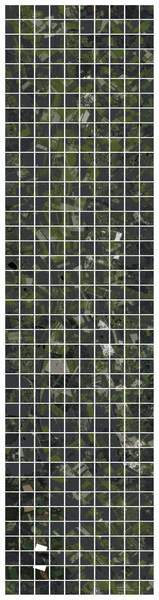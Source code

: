 <html>
<div>
<img src="https://github.com/HakkaTjakka/NL_TILE_MAP/blob/main/18/629/-1031/r.6290.-10310.png" height="44" width="44">
<img src="https://github.com/HakkaTjakka/NL_TILE_MAP/blob/main/18/629/-1031/r.6291.-10310.png" height="44" width="44">
<img src="https://github.com/HakkaTjakka/NL_TILE_MAP/blob/main/18/629/-1031/r.6292.-10310.png" height="44" width="44">
<img src="https://github.com/HakkaTjakka/NL_TILE_MAP/blob/main/18/629/-1031/r.6293.-10310.png" height="44" width="44">
<img src="https://github.com/HakkaTjakka/NL_TILE_MAP/blob/main/18/629/-1031/r.6294.-10310.png" height="44" width="44">
<img src="https://github.com/HakkaTjakka/NL_TILE_MAP/blob/main/18/629/-1031/r.6295.-10310.png" height="44" width="44">
<img src="https://github.com/HakkaTjakka/NL_TILE_MAP/blob/main/18/629/-1031/r.6296.-10310.png" height="44" width="44">
<img src="https://github.com/HakkaTjakka/NL_TILE_MAP/blob/main/18/629/-1031/r.6297.-10310.png" height="44" width="44">
<img src="https://github.com/HakkaTjakka/NL_TILE_MAP/blob/main/18/629/-1031/r.6298.-10310.png" height="44" width="44">
<img src="https://github.com/HakkaTjakka/NL_TILE_MAP/blob/main/18/629/-1031/r.6299.-10310.png" height="44" width="44">
<img src="https://github.com/HakkaTjakka/NL_TILE_MAP/blob/main/18/630/-1031/r.6300.-10310.png" height="44" width="44">
<img src="https://github.com/HakkaTjakka/NL_TILE_MAP/blob/main/18/630/-1031/r.6301.-10310.png" height="44" width="44">
<img src="https://github.com/HakkaTjakka/NL_TILE_MAP/blob/main/18/630/-1031/r.6302.-10310.png" height="44" width="44">
<img src="https://github.com/HakkaTjakka/NL_TILE_MAP/blob/main/18/630/-1031/r.6303.-10310.png" height="44" width="44">
<img src="https://github.com/HakkaTjakka/NL_TILE_MAP/blob/main/18/630/-1031/r.6304.-10310.png" height="44" width="44">
<img src="https://github.com/HakkaTjakka/NL_TILE_MAP/blob/main/18/630/-1031/r.6305.-10310.png" height="44" width="44">
<img src="https://github.com/HakkaTjakka/NL_TILE_MAP/blob/main/18/630/-1031/r.6306.-10310.png" height="44" width="44">
<img src="https://github.com/HakkaTjakka/NL_TILE_MAP/blob/main/18/630/-1031/r.6307.-10310.png" height="44" width="44">
<img src="https://github.com/HakkaTjakka/NL_TILE_MAP/blob/main/18/630/-1031/r.6308.-10310.png" height="44" width="44">
<img src="https://github.com/HakkaTjakka/NL_TILE_MAP/blob/main/18/630/-1031/r.6309.-10310.png" height="44" width="44">
<br>
<img src="https://github.com/HakkaTjakka/NL_TILE_MAP/blob/main/18/629/-1031/r.6290.-10309.png" height="44" width="44">
<img src="https://github.com/HakkaTjakka/NL_TILE_MAP/blob/main/18/629/-1031/r.6291.-10309.png" height="44" width="44">
<img src="https://github.com/HakkaTjakka/NL_TILE_MAP/blob/main/18/629/-1031/r.6292.-10309.png" height="44" width="44">
<img src="https://github.com/HakkaTjakka/NL_TILE_MAP/blob/main/18/629/-1031/r.6293.-10309.png" height="44" width="44">
<img src="https://github.com/HakkaTjakka/NL_TILE_MAP/blob/main/18/629/-1031/r.6294.-10309.png" height="44" width="44">
<img src="https://github.com/HakkaTjakka/NL_TILE_MAP/blob/main/18/629/-1031/r.6295.-10309.png" height="44" width="44">
<img src="https://github.com/HakkaTjakka/NL_TILE_MAP/blob/main/18/629/-1031/r.6296.-10309.png" height="44" width="44">
<img src="https://github.com/HakkaTjakka/NL_TILE_MAP/blob/main/18/629/-1031/r.6297.-10309.png" height="44" width="44">
<img src="https://github.com/HakkaTjakka/NL_TILE_MAP/blob/main/18/629/-1031/r.6298.-10309.png" height="44" width="44">
<img src="https://github.com/HakkaTjakka/NL_TILE_MAP/blob/main/18/629/-1031/r.6299.-10309.png" height="44" width="44">
<img src="https://github.com/HakkaTjakka/NL_TILE_MAP/blob/main/18/630/-1031/r.6300.-10309.png" height="44" width="44">
<img src="https://github.com/HakkaTjakka/NL_TILE_MAP/blob/main/18/630/-1031/r.6301.-10309.png" height="44" width="44">
<img src="https://github.com/HakkaTjakka/NL_TILE_MAP/blob/main/18/630/-1031/r.6302.-10309.png" height="44" width="44">
<img src="https://github.com/HakkaTjakka/NL_TILE_MAP/blob/main/18/630/-1031/r.6303.-10309.png" height="44" width="44">
<img src="https://github.com/HakkaTjakka/NL_TILE_MAP/blob/main/18/630/-1031/r.6304.-10309.png" height="44" width="44">
<img src="https://github.com/HakkaTjakka/NL_TILE_MAP/blob/main/18/630/-1031/r.6305.-10309.png" height="44" width="44">
<img src="https://github.com/HakkaTjakka/NL_TILE_MAP/blob/main/18/630/-1031/r.6306.-10309.png" height="44" width="44">
<img src="https://github.com/HakkaTjakka/NL_TILE_MAP/blob/main/18/630/-1031/r.6307.-10309.png" height="44" width="44">
<img src="https://github.com/HakkaTjakka/NL_TILE_MAP/blob/main/18/630/-1031/r.6308.-10309.png" height="44" width="44">
<img src="https://github.com/HakkaTjakka/NL_TILE_MAP/blob/main/18/630/-1031/r.6309.-10309.png" height="44" width="44">
<br>
<img src="https://github.com/HakkaTjakka/NL_TILE_MAP/blob/main/18/629/-1031/r.6290.-10308.png" height="44" width="44">
<img src="https://github.com/HakkaTjakka/NL_TILE_MAP/blob/main/18/629/-1031/r.6291.-10308.png" height="44" width="44">
<img src="https://github.com/HakkaTjakka/NL_TILE_MAP/blob/main/18/629/-1031/r.6292.-10308.png" height="44" width="44">
<img src="https://github.com/HakkaTjakka/NL_TILE_MAP/blob/main/18/629/-1031/r.6293.-10308.png" height="44" width="44">
<img src="https://github.com/HakkaTjakka/NL_TILE_MAP/blob/main/18/629/-1031/r.6294.-10308.png" height="44" width="44">
<img src="https://github.com/HakkaTjakka/NL_TILE_MAP/blob/main/18/629/-1031/r.6295.-10308.png" height="44" width="44">
<img src="https://github.com/HakkaTjakka/NL_TILE_MAP/blob/main/18/629/-1031/r.6296.-10308.png" height="44" width="44">
<img src="https://github.com/HakkaTjakka/NL_TILE_MAP/blob/main/18/629/-1031/r.6297.-10308.png" height="44" width="44">
<img src="https://github.com/HakkaTjakka/NL_TILE_MAP/blob/main/18/629/-1031/r.6298.-10308.png" height="44" width="44">
<img src="https://github.com/HakkaTjakka/NL_TILE_MAP/blob/main/18/629/-1031/r.6299.-10308.png" height="44" width="44">
<img src="https://github.com/HakkaTjakka/NL_TILE_MAP/blob/main/18/630/-1031/r.6300.-10308.png" height="44" width="44">
<img src="https://github.com/HakkaTjakka/NL_TILE_MAP/blob/main/18/630/-1031/r.6301.-10308.png" height="44" width="44">
<img src="https://github.com/HakkaTjakka/NL_TILE_MAP/blob/main/18/630/-1031/r.6302.-10308.png" height="44" width="44">
<img src="https://github.com/HakkaTjakka/NL_TILE_MAP/blob/main/18/630/-1031/r.6303.-10308.png" height="44" width="44">
<img src="https://github.com/HakkaTjakka/NL_TILE_MAP/blob/main/18/630/-1031/r.6304.-10308.png" height="44" width="44">
<img src="https://github.com/HakkaTjakka/NL_TILE_MAP/blob/main/18/630/-1031/r.6305.-10308.png" height="44" width="44">
<img src="https://github.com/HakkaTjakka/NL_TILE_MAP/blob/main/18/630/-1031/r.6306.-10308.png" height="44" width="44">
<img src="https://github.com/HakkaTjakka/NL_TILE_MAP/blob/main/18/630/-1031/r.6307.-10308.png" height="44" width="44">
<img src="https://github.com/HakkaTjakka/NL_TILE_MAP/blob/main/18/630/-1031/r.6308.-10308.png" height="44" width="44">
<img src="https://github.com/HakkaTjakka/NL_TILE_MAP/blob/main/18/630/-1031/r.6309.-10308.png" height="44" width="44">
<br>
<img src="https://github.com/HakkaTjakka/NL_TILE_MAP/blob/main/18/629/-1031/r.6290.-10307.png" height="44" width="44">
<img src="https://github.com/HakkaTjakka/NL_TILE_MAP/blob/main/18/629/-1031/r.6291.-10307.png" height="44" width="44">
<img src="https://github.com/HakkaTjakka/NL_TILE_MAP/blob/main/18/629/-1031/r.6292.-10307.png" height="44" width="44">
<img src="https://github.com/HakkaTjakka/NL_TILE_MAP/blob/main/18/629/-1031/r.6293.-10307.png" height="44" width="44">
<img src="https://github.com/HakkaTjakka/NL_TILE_MAP/blob/main/18/629/-1031/r.6294.-10307.png" height="44" width="44">
<img src="https://github.com/HakkaTjakka/NL_TILE_MAP/blob/main/18/629/-1031/r.6295.-10307.png" height="44" width="44">
<img src="https://github.com/HakkaTjakka/NL_TILE_MAP/blob/main/18/629/-1031/r.6296.-10307.png" height="44" width="44">
<img src="https://github.com/HakkaTjakka/NL_TILE_MAP/blob/main/18/629/-1031/r.6297.-10307.png" height="44" width="44">
<img src="https://github.com/HakkaTjakka/NL_TILE_MAP/blob/main/18/629/-1031/r.6298.-10307.png" height="44" width="44">
<img src="https://github.com/HakkaTjakka/NL_TILE_MAP/blob/main/18/629/-1031/r.6299.-10307.png" height="44" width="44">
<img src="https://github.com/HakkaTjakka/NL_TILE_MAP/blob/main/18/630/-1031/r.6300.-10307.png" height="44" width="44">
<img src="https://github.com/HakkaTjakka/NL_TILE_MAP/blob/main/18/630/-1031/r.6301.-10307.png" height="44" width="44">
<img src="https://github.com/HakkaTjakka/NL_TILE_MAP/blob/main/18/630/-1031/r.6302.-10307.png" height="44" width="44">
<img src="https://github.com/HakkaTjakka/NL_TILE_MAP/blob/main/18/630/-1031/r.6303.-10307.png" height="44" width="44">
<img src="https://github.com/HakkaTjakka/NL_TILE_MAP/blob/main/18/630/-1031/r.6304.-10307.png" height="44" width="44">
<img src="https://github.com/HakkaTjakka/NL_TILE_MAP/blob/main/18/630/-1031/r.6305.-10307.png" height="44" width="44">
<img src="https://github.com/HakkaTjakka/NL_TILE_MAP/blob/main/18/630/-1031/r.6306.-10307.png" height="44" width="44">
<img src="https://github.com/HakkaTjakka/NL_TILE_MAP/blob/main/18/630/-1031/r.6307.-10307.png" height="44" width="44">
<img src="https://github.com/HakkaTjakka/NL_TILE_MAP/blob/main/18/630/-1031/r.6308.-10307.png" height="44" width="44">
<img src="https://github.com/HakkaTjakka/NL_TILE_MAP/blob/main/18/630/-1031/r.6309.-10307.png" height="44" width="44">
<br>
<img src="https://github.com/HakkaTjakka/NL_TILE_MAP/blob/main/18/629/-1031/r.6290.-10306.png" height="44" width="44">
<img src="https://github.com/HakkaTjakka/NL_TILE_MAP/blob/main/18/629/-1031/r.6291.-10306.png" height="44" width="44">
<img src="https://github.com/HakkaTjakka/NL_TILE_MAP/blob/main/18/629/-1031/r.6292.-10306.png" height="44" width="44">
<img src="https://github.com/HakkaTjakka/NL_TILE_MAP/blob/main/18/629/-1031/r.6293.-10306.png" height="44" width="44">
<img src="https://github.com/HakkaTjakka/NL_TILE_MAP/blob/main/18/629/-1031/r.6294.-10306.png" height="44" width="44">
<img src="https://github.com/HakkaTjakka/NL_TILE_MAP/blob/main/18/629/-1031/r.6295.-10306.png" height="44" width="44">
<img src="https://github.com/HakkaTjakka/NL_TILE_MAP/blob/main/18/629/-1031/r.6296.-10306.png" height="44" width="44">
<img src="https://github.com/HakkaTjakka/NL_TILE_MAP/blob/main/18/629/-1031/r.6297.-10306.png" height="44" width="44">
<img src="https://github.com/HakkaTjakka/NL_TILE_MAP/blob/main/18/629/-1031/r.6298.-10306.png" height="44" width="44">
<img src="https://github.com/HakkaTjakka/NL_TILE_MAP/blob/main/18/629/-1031/r.6299.-10306.png" height="44" width="44">
<img src="https://github.com/HakkaTjakka/NL_TILE_MAP/blob/main/18/630/-1031/r.6300.-10306.png" height="44" width="44">
<img src="https://github.com/HakkaTjakka/NL_TILE_MAP/blob/main/18/630/-1031/r.6301.-10306.png" height="44" width="44">
<img src="https://github.com/HakkaTjakka/NL_TILE_MAP/blob/main/18/630/-1031/r.6302.-10306.png" height="44" width="44">
<img src="https://github.com/HakkaTjakka/NL_TILE_MAP/blob/main/18/630/-1031/r.6303.-10306.png" height="44" width="44">
<img src="https://github.com/HakkaTjakka/NL_TILE_MAP/blob/main/18/630/-1031/r.6304.-10306.png" height="44" width="44">
<img src="https://github.com/HakkaTjakka/NL_TILE_MAP/blob/main/18/630/-1031/r.6305.-10306.png" height="44" width="44">
<img src="https://github.com/HakkaTjakka/NL_TILE_MAP/blob/main/18/630/-1031/r.6306.-10306.png" height="44" width="44">
<img src="https://github.com/HakkaTjakka/NL_TILE_MAP/blob/main/18/630/-1031/r.6307.-10306.png" height="44" width="44">
<img src="https://github.com/HakkaTjakka/NL_TILE_MAP/blob/main/18/630/-1031/r.6308.-10306.png" height="44" width="44">
<img src="https://github.com/HakkaTjakka/NL_TILE_MAP/blob/main/18/630/-1031/r.6309.-10306.png" height="44" width="44">
<br>
<img src="https://github.com/HakkaTjakka/NL_TILE_MAP/blob/main/18/629/-1031/r.6290.-10305.png" height="44" width="44">
<img src="https://github.com/HakkaTjakka/NL_TILE_MAP/blob/main/18/629/-1031/r.6291.-10305.png" height="44" width="44">
<img src="https://github.com/HakkaTjakka/NL_TILE_MAP/blob/main/18/629/-1031/r.6292.-10305.png" height="44" width="44">
<img src="https://github.com/HakkaTjakka/NL_TILE_MAP/blob/main/18/629/-1031/r.6293.-10305.png" height="44" width="44">
<img src="https://github.com/HakkaTjakka/NL_TILE_MAP/blob/main/18/629/-1031/r.6294.-10305.png" height="44" width="44">
<img src="https://github.com/HakkaTjakka/NL_TILE_MAP/blob/main/18/629/-1031/r.6295.-10305.png" height="44" width="44">
<img src="https://github.com/HakkaTjakka/NL_TILE_MAP/blob/main/18/629/-1031/r.6296.-10305.png" height="44" width="44">
<img src="https://github.com/HakkaTjakka/NL_TILE_MAP/blob/main/18/629/-1031/r.6297.-10305.png" height="44" width="44">
<img src="https://github.com/HakkaTjakka/NL_TILE_MAP/blob/main/18/629/-1031/r.6298.-10305.png" height="44" width="44">
<img src="https://github.com/HakkaTjakka/NL_TILE_MAP/blob/main/18/629/-1031/r.6299.-10305.png" height="44" width="44">
<img src="https://github.com/HakkaTjakka/NL_TILE_MAP/blob/main/18/630/-1031/r.6300.-10305.png" height="44" width="44">
<img src="https://github.com/HakkaTjakka/NL_TILE_MAP/blob/main/18/630/-1031/r.6301.-10305.png" height="44" width="44">
<img src="https://github.com/HakkaTjakka/NL_TILE_MAP/blob/main/18/630/-1031/r.6302.-10305.png" height="44" width="44">
<img src="https://github.com/HakkaTjakka/NL_TILE_MAP/blob/main/18/630/-1031/r.6303.-10305.png" height="44" width="44">
<img src="https://github.com/HakkaTjakka/NL_TILE_MAP/blob/main/18/630/-1031/r.6304.-10305.png" height="44" width="44">
<img src="https://github.com/HakkaTjakka/NL_TILE_MAP/blob/main/18/630/-1031/r.6305.-10305.png" height="44" width="44">
<img src="https://github.com/HakkaTjakka/NL_TILE_MAP/blob/main/18/630/-1031/r.6306.-10305.png" height="44" width="44">
<img src="https://github.com/HakkaTjakka/NL_TILE_MAP/blob/main/18/630/-1031/r.6307.-10305.png" height="44" width="44">
<img src="https://github.com/HakkaTjakka/NL_TILE_MAP/blob/main/18/630/-1031/r.6308.-10305.png" height="44" width="44">
<img src="https://github.com/HakkaTjakka/NL_TILE_MAP/blob/main/18/630/-1031/r.6309.-10305.png" height="44" width="44">
<br>
<img src="https://github.com/HakkaTjakka/NL_TILE_MAP/blob/main/18/629/-1031/r.6290.-10304.png" height="44" width="44">
<img src="https://github.com/HakkaTjakka/NL_TILE_MAP/blob/main/18/629/-1031/r.6291.-10304.png" height="44" width="44">
<img src="https://github.com/HakkaTjakka/NL_TILE_MAP/blob/main/18/629/-1031/r.6292.-10304.png" height="44" width="44">
<img src="https://github.com/HakkaTjakka/NL_TILE_MAP/blob/main/18/629/-1031/r.6293.-10304.png" height="44" width="44">
<img src="https://github.com/HakkaTjakka/NL_TILE_MAP/blob/main/18/629/-1031/r.6294.-10304.png" height="44" width="44">
<img src="https://github.com/HakkaTjakka/NL_TILE_MAP/blob/main/18/629/-1031/r.6295.-10304.png" height="44" width="44">
<img src="https://github.com/HakkaTjakka/NL_TILE_MAP/blob/main/18/629/-1031/r.6296.-10304.png" height="44" width="44">
<img src="https://github.com/HakkaTjakka/NL_TILE_MAP/blob/main/18/629/-1031/r.6297.-10304.png" height="44" width="44">
<img src="https://github.com/HakkaTjakka/NL_TILE_MAP/blob/main/18/629/-1031/r.6298.-10304.png" height="44" width="44">
<img src="https://github.com/HakkaTjakka/NL_TILE_MAP/blob/main/18/629/-1031/r.6299.-10304.png" height="44" width="44">
<img src="https://github.com/HakkaTjakka/NL_TILE_MAP/blob/main/18/630/-1031/r.6300.-10304.png" height="44" width="44">
<img src="https://github.com/HakkaTjakka/NL_TILE_MAP/blob/main/18/630/-1031/r.6301.-10304.png" height="44" width="44">
<img src="https://github.com/HakkaTjakka/NL_TILE_MAP/blob/main/18/630/-1031/r.6302.-10304.png" height="44" width="44">
<img src="https://github.com/HakkaTjakka/NL_TILE_MAP/blob/main/18/630/-1031/r.6303.-10304.png" height="44" width="44">
<img src="https://github.com/HakkaTjakka/NL_TILE_MAP/blob/main/18/630/-1031/r.6304.-10304.png" height="44" width="44">
<img src="https://github.com/HakkaTjakka/NL_TILE_MAP/blob/main/18/630/-1031/r.6305.-10304.png" height="44" width="44">
<img src="https://github.com/HakkaTjakka/NL_TILE_MAP/blob/main/18/630/-1031/r.6306.-10304.png" height="44" width="44">
<img src="https://github.com/HakkaTjakka/NL_TILE_MAP/blob/main/18/630/-1031/r.6307.-10304.png" height="44" width="44">
<img src="https://github.com/HakkaTjakka/NL_TILE_MAP/blob/main/18/630/-1031/r.6308.-10304.png" height="44" width="44">
<img src="https://github.com/HakkaTjakka/NL_TILE_MAP/blob/main/18/630/-1031/r.6309.-10304.png" height="44" width="44">
<br>
<img src="https://github.com/HakkaTjakka/NL_TILE_MAP/blob/main/18/629/-1031/r.6290.-10303.png" height="44" width="44">
<img src="https://github.com/HakkaTjakka/NL_TILE_MAP/blob/main/18/629/-1031/r.6291.-10303.png" height="44" width="44">
<img src="https://github.com/HakkaTjakka/NL_TILE_MAP/blob/main/18/629/-1031/r.6292.-10303.png" height="44" width="44">
<img src="https://github.com/HakkaTjakka/NL_TILE_MAP/blob/main/18/629/-1031/r.6293.-10303.png" height="44" width="44">
<img src="https://github.com/HakkaTjakka/NL_TILE_MAP/blob/main/18/629/-1031/r.6294.-10303.png" height="44" width="44">
<img src="https://github.com/HakkaTjakka/NL_TILE_MAP/blob/main/18/629/-1031/r.6295.-10303.png" height="44" width="44">
<img src="https://github.com/HakkaTjakka/NL_TILE_MAP/blob/main/18/629/-1031/r.6296.-10303.png" height="44" width="44">
<img src="https://github.com/HakkaTjakka/NL_TILE_MAP/blob/main/18/629/-1031/r.6297.-10303.png" height="44" width="44">
<img src="https://github.com/HakkaTjakka/NL_TILE_MAP/blob/main/18/629/-1031/r.6298.-10303.png" height="44" width="44">
<img src="https://github.com/HakkaTjakka/NL_TILE_MAP/blob/main/18/629/-1031/r.6299.-10303.png" height="44" width="44">
<img src="https://github.com/HakkaTjakka/NL_TILE_MAP/blob/main/18/630/-1031/r.6300.-10303.png" height="44" width="44">
<img src="https://github.com/HakkaTjakka/NL_TILE_MAP/blob/main/18/630/-1031/r.6301.-10303.png" height="44" width="44">
<img src="https://github.com/HakkaTjakka/NL_TILE_MAP/blob/main/18/630/-1031/r.6302.-10303.png" height="44" width="44">
<img src="https://github.com/HakkaTjakka/NL_TILE_MAP/blob/main/18/630/-1031/r.6303.-10303.png" height="44" width="44">
<img src="https://github.com/HakkaTjakka/NL_TILE_MAP/blob/main/18/630/-1031/r.6304.-10303.png" height="44" width="44">
<img src="https://github.com/HakkaTjakka/NL_TILE_MAP/blob/main/18/630/-1031/r.6305.-10303.png" height="44" width="44">
<img src="https://github.com/HakkaTjakka/NL_TILE_MAP/blob/main/18/630/-1031/r.6306.-10303.png" height="44" width="44">
<img src="https://github.com/HakkaTjakka/NL_TILE_MAP/blob/main/18/630/-1031/r.6307.-10303.png" height="44" width="44">
<img src="https://github.com/HakkaTjakka/NL_TILE_MAP/blob/main/18/630/-1031/r.6308.-10303.png" height="44" width="44">
<img src="https://github.com/HakkaTjakka/NL_TILE_MAP/blob/main/18/630/-1031/r.6309.-10303.png" height="44" width="44">
<br>
<img src="https://github.com/HakkaTjakka/NL_TILE_MAP/blob/main/18/629/-1031/r.6290.-10302.png" height="44" width="44">
<img src="https://github.com/HakkaTjakka/NL_TILE_MAP/blob/main/18/629/-1031/r.6291.-10302.png" height="44" width="44">
<img src="https://github.com/HakkaTjakka/NL_TILE_MAP/blob/main/18/629/-1031/r.6292.-10302.png" height="44" width="44">
<img src="https://github.com/HakkaTjakka/NL_TILE_MAP/blob/main/18/629/-1031/r.6293.-10302.png" height="44" width="44">
<img src="https://github.com/HakkaTjakka/NL_TILE_MAP/blob/main/18/629/-1031/r.6294.-10302.png" height="44" width="44">
<img src="https://github.com/HakkaTjakka/NL_TILE_MAP/blob/main/18/629/-1031/r.6295.-10302.png" height="44" width="44">
<img src="https://github.com/HakkaTjakka/NL_TILE_MAP/blob/main/18/629/-1031/r.6296.-10302.png" height="44" width="44">
<img src="https://github.com/HakkaTjakka/NL_TILE_MAP/blob/main/18/629/-1031/r.6297.-10302.png" height="44" width="44">
<img src="https://github.com/HakkaTjakka/NL_TILE_MAP/blob/main/18/629/-1031/r.6298.-10302.png" height="44" width="44">
<img src="https://github.com/HakkaTjakka/NL_TILE_MAP/blob/main/18/629/-1031/r.6299.-10302.png" height="44" width="44">
<img src="https://github.com/HakkaTjakka/NL_TILE_MAP/blob/main/18/630/-1031/r.6300.-10302.png" height="44" width="44">
<img src="https://github.com/HakkaTjakka/NL_TILE_MAP/blob/main/18/630/-1031/r.6301.-10302.png" height="44" width="44">
<img src="https://github.com/HakkaTjakka/NL_TILE_MAP/blob/main/18/630/-1031/r.6302.-10302.png" height="44" width="44">
<img src="https://github.com/HakkaTjakka/NL_TILE_MAP/blob/main/18/630/-1031/r.6303.-10302.png" height="44" width="44">
<img src="https://github.com/HakkaTjakka/NL_TILE_MAP/blob/main/18/630/-1031/r.6304.-10302.png" height="44" width="44">
<img src="https://github.com/HakkaTjakka/NL_TILE_MAP/blob/main/18/630/-1031/r.6305.-10302.png" height="44" width="44">
<img src="https://github.com/HakkaTjakka/NL_TILE_MAP/blob/main/18/630/-1031/r.6306.-10302.png" height="44" width="44">
<img src="https://github.com/HakkaTjakka/NL_TILE_MAP/blob/main/18/630/-1031/r.6307.-10302.png" height="44" width="44">
<img src="https://github.com/HakkaTjakka/NL_TILE_MAP/blob/main/18/630/-1031/r.6308.-10302.png" height="44" width="44">
<img src="https://github.com/HakkaTjakka/NL_TILE_MAP/blob/main/18/630/-1031/r.6309.-10302.png" height="44" width="44">
<br>
<img src="https://github.com/HakkaTjakka/NL_TILE_MAP/blob/main/18/629/-1031/r.6290.-10301.png" height="44" width="44">
<img src="https://github.com/HakkaTjakka/NL_TILE_MAP/blob/main/18/629/-1031/r.6291.-10301.png" height="44" width="44">
<img src="https://github.com/HakkaTjakka/NL_TILE_MAP/blob/main/18/629/-1031/r.6292.-10301.png" height="44" width="44">
<img src="https://github.com/HakkaTjakka/NL_TILE_MAP/blob/main/18/629/-1031/r.6293.-10301.png" height="44" width="44">
<img src="https://github.com/HakkaTjakka/NL_TILE_MAP/blob/main/18/629/-1031/r.6294.-10301.png" height="44" width="44">
<img src="https://github.com/HakkaTjakka/NL_TILE_MAP/blob/main/18/629/-1031/r.6295.-10301.png" height="44" width="44">
<img src="https://github.com/HakkaTjakka/NL_TILE_MAP/blob/main/18/629/-1031/r.6296.-10301.png" height="44" width="44">
<img src="https://github.com/HakkaTjakka/NL_TILE_MAP/blob/main/18/629/-1031/r.6297.-10301.png" height="44" width="44">
<img src="https://github.com/HakkaTjakka/NL_TILE_MAP/blob/main/18/629/-1031/r.6298.-10301.png" height="44" width="44">
<img src="https://github.com/HakkaTjakka/NL_TILE_MAP/blob/main/18/629/-1031/r.6299.-10301.png" height="44" width="44">
<img src="https://github.com/HakkaTjakka/NL_TILE_MAP/blob/main/18/630/-1031/r.6300.-10301.png" height="44" width="44">
<img src="https://github.com/HakkaTjakka/NL_TILE_MAP/blob/main/18/630/-1031/r.6301.-10301.png" height="44" width="44">
<img src="https://github.com/HakkaTjakka/NL_TILE_MAP/blob/main/18/630/-1031/r.6302.-10301.png" height="44" width="44">
<img src="https://github.com/HakkaTjakka/NL_TILE_MAP/blob/main/18/630/-1031/r.6303.-10301.png" height="44" width="44">
<img src="https://github.com/HakkaTjakka/NL_TILE_MAP/blob/main/18/630/-1031/r.6304.-10301.png" height="44" width="44">
<img src="https://github.com/HakkaTjakka/NL_TILE_MAP/blob/main/18/630/-1031/r.6305.-10301.png" height="44" width="44">
<img src="https://github.com/HakkaTjakka/NL_TILE_MAP/blob/main/18/630/-1031/r.6306.-10301.png" height="44" width="44">
<img src="https://github.com/HakkaTjakka/NL_TILE_MAP/blob/main/18/630/-1031/r.6307.-10301.png" height="44" width="44">
<img src="https://github.com/HakkaTjakka/NL_TILE_MAP/blob/main/18/630/-1031/r.6308.-10301.png" height="44" width="44">
<img src="https://github.com/HakkaTjakka/NL_TILE_MAP/blob/main/18/630/-1031/r.6309.-10301.png" height="44" width="44">
<br>
<img src="https://github.com/HakkaTjakka/NL_TILE_MAP/blob/main/18/629/-1030/r.6290.-10300.png" height="44" width="44">
<img src="https://github.com/HakkaTjakka/NL_TILE_MAP/blob/main/18/629/-1030/r.6291.-10300.png" height="44" width="44">
<img src="https://github.com/HakkaTjakka/NL_TILE_MAP/blob/main/18/629/-1030/r.6292.-10300.png" height="44" width="44">
<img src="https://github.com/HakkaTjakka/NL_TILE_MAP/blob/main/18/629/-1030/r.6293.-10300.png" height="44" width="44">
<img src="https://github.com/HakkaTjakka/NL_TILE_MAP/blob/main/18/629/-1030/r.6294.-10300.png" height="44" width="44">
<img src="https://github.com/HakkaTjakka/NL_TILE_MAP/blob/main/18/629/-1030/r.6295.-10300.png" height="44" width="44">
<img src="https://github.com/HakkaTjakka/NL_TILE_MAP/blob/main/18/629/-1030/r.6296.-10300.png" height="44" width="44">
<img src="https://github.com/HakkaTjakka/NL_TILE_MAP/blob/main/18/629/-1030/r.6297.-10300.png" height="44" width="44">
<img src="https://github.com/HakkaTjakka/NL_TILE_MAP/blob/main/18/629/-1030/r.6298.-10300.png" height="44" width="44">
<img src="https://github.com/HakkaTjakka/NL_TILE_MAP/blob/main/18/629/-1030/r.6299.-10300.png" height="44" width="44">
<img src="https://github.com/HakkaTjakka/NL_TILE_MAP/blob/main/18/630/-1030/r.6300.-10300.png" height="44" width="44">
<img src="https://github.com/HakkaTjakka/NL_TILE_MAP/blob/main/18/630/-1030/r.6301.-10300.png" height="44" width="44">
<img src="https://github.com/HakkaTjakka/NL_TILE_MAP/blob/main/18/630/-1030/r.6302.-10300.png" height="44" width="44">
<img src="https://github.com/HakkaTjakka/NL_TILE_MAP/blob/main/18/630/-1030/r.6303.-10300.png" height="44" width="44">
<img src="https://github.com/HakkaTjakka/NL_TILE_MAP/blob/main/18/630/-1030/r.6304.-10300.png" height="44" width="44">
<img src="https://github.com/HakkaTjakka/NL_TILE_MAP/blob/main/18/630/-1030/r.6305.-10300.png" height="44" width="44">
<img src="https://github.com/HakkaTjakka/NL_TILE_MAP/blob/main/18/630/-1030/r.6306.-10300.png" height="44" width="44">
<img src="https://github.com/HakkaTjakka/NL_TILE_MAP/blob/main/18/630/-1030/r.6307.-10300.png" height="44" width="44">
<img src="https://github.com/HakkaTjakka/NL_TILE_MAP/blob/main/18/630/-1030/r.6308.-10300.png" height="44" width="44">
<img src="https://github.com/HakkaTjakka/NL_TILE_MAP/blob/main/18/630/-1030/r.6309.-10300.png" height="44" width="44">
<br>
<img src="https://github.com/HakkaTjakka/NL_TILE_MAP/blob/main/18/629/-1030/r.6290.-10299.png" height="44" width="44">
<img src="https://github.com/HakkaTjakka/NL_TILE_MAP/blob/main/18/629/-1030/r.6291.-10299.png" height="44" width="44">
<img src="https://github.com/HakkaTjakka/NL_TILE_MAP/blob/main/18/629/-1030/r.6292.-10299.png" height="44" width="44">
<img src="https://github.com/HakkaTjakka/NL_TILE_MAP/blob/main/18/629/-1030/r.6293.-10299.png" height="44" width="44">
<img src="https://github.com/HakkaTjakka/NL_TILE_MAP/blob/main/18/629/-1030/r.6294.-10299.png" height="44" width="44">
<img src="https://github.com/HakkaTjakka/NL_TILE_MAP/blob/main/18/629/-1030/r.6295.-10299.png" height="44" width="44">
<img src="https://github.com/HakkaTjakka/NL_TILE_MAP/blob/main/18/629/-1030/r.6296.-10299.png" height="44" width="44">
<img src="https://github.com/HakkaTjakka/NL_TILE_MAP/blob/main/18/629/-1030/r.6297.-10299.png" height="44" width="44">
<img src="https://github.com/HakkaTjakka/NL_TILE_MAP/blob/main/18/629/-1030/r.6298.-10299.png" height="44" width="44">
<img src="https://github.com/HakkaTjakka/NL_TILE_MAP/blob/main/18/629/-1030/r.6299.-10299.png" height="44" width="44">
<img src="https://github.com/HakkaTjakka/NL_TILE_MAP/blob/main/18/630/-1030/r.6300.-10299.png" height="44" width="44">
<img src="https://github.com/HakkaTjakka/NL_TILE_MAP/blob/main/18/630/-1030/r.6301.-10299.png" height="44" width="44">
<img src="https://github.com/HakkaTjakka/NL_TILE_MAP/blob/main/18/630/-1030/r.6302.-10299.png" height="44" width="44">
<img src="https://github.com/HakkaTjakka/NL_TILE_MAP/blob/main/18/630/-1030/r.6303.-10299.png" height="44" width="44">
<img src="https://github.com/HakkaTjakka/NL_TILE_MAP/blob/main/18/630/-1030/r.6304.-10299.png" height="44" width="44">
<img src="https://github.com/HakkaTjakka/NL_TILE_MAP/blob/main/18/630/-1030/r.6305.-10299.png" height="44" width="44">
<img src="https://github.com/HakkaTjakka/NL_TILE_MAP/blob/main/18/630/-1030/r.6306.-10299.png" height="44" width="44">
<img src="https://github.com/HakkaTjakka/NL_TILE_MAP/blob/main/18/630/-1030/r.6307.-10299.png" height="44" width="44">
<img src="https://github.com/HakkaTjakka/NL_TILE_MAP/blob/main/18/630/-1030/r.6308.-10299.png" height="44" width="44">
<img src="https://github.com/HakkaTjakka/NL_TILE_MAP/blob/main/18/630/-1030/r.6309.-10299.png" height="44" width="44">
<br>
<img src="https://github.com/HakkaTjakka/NL_TILE_MAP/blob/main/18/629/-1030/r.6290.-10298.png" height="44" width="44">
<img src="https://github.com/HakkaTjakka/NL_TILE_MAP/blob/main/18/629/-1030/r.6291.-10298.png" height="44" width="44">
<img src="https://github.com/HakkaTjakka/NL_TILE_MAP/blob/main/18/629/-1030/r.6292.-10298.png" height="44" width="44">
<img src="https://github.com/HakkaTjakka/NL_TILE_MAP/blob/main/18/629/-1030/r.6293.-10298.png" height="44" width="44">
<img src="https://github.com/HakkaTjakka/NL_TILE_MAP/blob/main/18/629/-1030/r.6294.-10298.png" height="44" width="44">
<img src="https://github.com/HakkaTjakka/NL_TILE_MAP/blob/main/18/629/-1030/r.6295.-10298.png" height="44" width="44">
<img src="https://github.com/HakkaTjakka/NL_TILE_MAP/blob/main/18/629/-1030/r.6296.-10298.png" height="44" width="44">
<img src="https://github.com/HakkaTjakka/NL_TILE_MAP/blob/main/18/629/-1030/r.6297.-10298.png" height="44" width="44">
<img src="https://github.com/HakkaTjakka/NL_TILE_MAP/blob/main/18/629/-1030/r.6298.-10298.png" height="44" width="44">
<img src="https://github.com/HakkaTjakka/NL_TILE_MAP/blob/main/18/629/-1030/r.6299.-10298.png" height="44" width="44">
<img src="https://github.com/HakkaTjakka/NL_TILE_MAP/blob/main/18/630/-1030/r.6300.-10298.png" height="44" width="44">
<img src="https://github.com/HakkaTjakka/NL_TILE_MAP/blob/main/18/630/-1030/r.6301.-10298.png" height="44" width="44">
<img src="https://github.com/HakkaTjakka/NL_TILE_MAP/blob/main/18/630/-1030/r.6302.-10298.png" height="44" width="44">
<img src="https://github.com/HakkaTjakka/NL_TILE_MAP/blob/main/18/630/-1030/r.6303.-10298.png" height="44" width="44">
<img src="https://github.com/HakkaTjakka/NL_TILE_MAP/blob/main/18/630/-1030/r.6304.-10298.png" height="44" width="44">
<img src="https://github.com/HakkaTjakka/NL_TILE_MAP/blob/main/18/630/-1030/r.6305.-10298.png" height="44" width="44">
<img src="https://github.com/HakkaTjakka/NL_TILE_MAP/blob/main/18/630/-1030/r.6306.-10298.png" height="44" width="44">
<img src="https://github.com/HakkaTjakka/NL_TILE_MAP/blob/main/18/630/-1030/r.6307.-10298.png" height="44" width="44">
<img src="https://github.com/HakkaTjakka/NL_TILE_MAP/blob/main/18/630/-1030/r.6308.-10298.png" height="44" width="44">
<img src="https://github.com/HakkaTjakka/NL_TILE_MAP/blob/main/18/630/-1030/r.6309.-10298.png" height="44" width="44">
<br>
<img src="https://github.com/HakkaTjakka/NL_TILE_MAP/blob/main/18/629/-1030/r.6290.-10297.png" height="44" width="44">
<img src="https://github.com/HakkaTjakka/NL_TILE_MAP/blob/main/18/629/-1030/r.6291.-10297.png" height="44" width="44">
<img src="https://github.com/HakkaTjakka/NL_TILE_MAP/blob/main/18/629/-1030/r.6292.-10297.png" height="44" width="44">
<img src="https://github.com/HakkaTjakka/NL_TILE_MAP/blob/main/18/629/-1030/r.6293.-10297.png" height="44" width="44">
<img src="https://github.com/HakkaTjakka/NL_TILE_MAP/blob/main/18/629/-1030/r.6294.-10297.png" height="44" width="44">
<img src="https://github.com/HakkaTjakka/NL_TILE_MAP/blob/main/18/629/-1030/r.6295.-10297.png" height="44" width="44">
<img src="https://github.com/HakkaTjakka/NL_TILE_MAP/blob/main/18/629/-1030/r.6296.-10297.png" height="44" width="44">
<img src="https://github.com/HakkaTjakka/NL_TILE_MAP/blob/main/18/629/-1030/r.6297.-10297.png" height="44" width="44">
<img src="https://github.com/HakkaTjakka/NL_TILE_MAP/blob/main/18/629/-1030/r.6298.-10297.png" height="44" width="44">
<img src="https://github.com/HakkaTjakka/NL_TILE_MAP/blob/main/18/629/-1030/r.6299.-10297.png" height="44" width="44">
<img src="https://github.com/HakkaTjakka/NL_TILE_MAP/blob/main/18/630/-1030/r.6300.-10297.png" height="44" width="44">
<img src="https://github.com/HakkaTjakka/NL_TILE_MAP/blob/main/18/630/-1030/r.6301.-10297.png" height="44" width="44">
<img src="https://github.com/HakkaTjakka/NL_TILE_MAP/blob/main/18/630/-1030/r.6302.-10297.png" height="44" width="44">
<img src="https://github.com/HakkaTjakka/NL_TILE_MAP/blob/main/18/630/-1030/r.6303.-10297.png" height="44" width="44">
<img src="https://github.com/HakkaTjakka/NL_TILE_MAP/blob/main/18/630/-1030/r.6304.-10297.png" height="44" width="44">
<img src="https://github.com/HakkaTjakka/NL_TILE_MAP/blob/main/18/630/-1030/r.6305.-10297.png" height="44" width="44">
<img src="https://github.com/HakkaTjakka/NL_TILE_MAP/blob/main/18/630/-1030/r.6306.-10297.png" height="44" width="44">
<img src="https://github.com/HakkaTjakka/NL_TILE_MAP/blob/main/18/630/-1030/r.6307.-10297.png" height="44" width="44">
<img src="https://github.com/HakkaTjakka/NL_TILE_MAP/blob/main/18/630/-1030/r.6308.-10297.png" height="44" width="44">
<img src="https://github.com/HakkaTjakka/NL_TILE_MAP/blob/main/18/630/-1030/r.6309.-10297.png" height="44" width="44">
<br>
<img src="https://github.com/HakkaTjakka/NL_TILE_MAP/blob/main/18/629/-1030/r.6290.-10296.png" height="44" width="44">
<img src="https://github.com/HakkaTjakka/NL_TILE_MAP/blob/main/18/629/-1030/r.6291.-10296.png" height="44" width="44">
<img src="https://github.com/HakkaTjakka/NL_TILE_MAP/blob/main/18/629/-1030/r.6292.-10296.png" height="44" width="44">
<img src="https://github.com/HakkaTjakka/NL_TILE_MAP/blob/main/18/629/-1030/r.6293.-10296.png" height="44" width="44">
<img src="https://github.com/HakkaTjakka/NL_TILE_MAP/blob/main/18/629/-1030/r.6294.-10296.png" height="44" width="44">
<img src="https://github.com/HakkaTjakka/NL_TILE_MAP/blob/main/18/629/-1030/r.6295.-10296.png" height="44" width="44">
<img src="https://github.com/HakkaTjakka/NL_TILE_MAP/blob/main/18/629/-1030/r.6296.-10296.png" height="44" width="44">
<img src="https://github.com/HakkaTjakka/NL_TILE_MAP/blob/main/18/629/-1030/r.6297.-10296.png" height="44" width="44">
<img src="https://github.com/HakkaTjakka/NL_TILE_MAP/blob/main/18/629/-1030/r.6298.-10296.png" height="44" width="44">
<img src="https://github.com/HakkaTjakka/NL_TILE_MAP/blob/main/18/629/-1030/r.6299.-10296.png" height="44" width="44">
<img src="https://github.com/HakkaTjakka/NL_TILE_MAP/blob/main/18/630/-1030/r.6300.-10296.png" height="44" width="44">
<img src="https://github.com/HakkaTjakka/NL_TILE_MAP/blob/main/18/630/-1030/r.6301.-10296.png" height="44" width="44">
<img src="https://github.com/HakkaTjakka/NL_TILE_MAP/blob/main/18/630/-1030/r.6302.-10296.png" height="44" width="44">
<img src="https://github.com/HakkaTjakka/NL_TILE_MAP/blob/main/18/630/-1030/r.6303.-10296.png" height="44" width="44">
<img src="https://github.com/HakkaTjakka/NL_TILE_MAP/blob/main/18/630/-1030/r.6304.-10296.png" height="44" width="44">
<img src="https://github.com/HakkaTjakka/NL_TILE_MAP/blob/main/18/630/-1030/r.6305.-10296.png" height="44" width="44">
<img src="https://github.com/HakkaTjakka/NL_TILE_MAP/blob/main/18/630/-1030/r.6306.-10296.png" height="44" width="44">
<img src="https://github.com/HakkaTjakka/NL_TILE_MAP/blob/main/18/630/-1030/r.6307.-10296.png" height="44" width="44">
<img src="https://github.com/HakkaTjakka/NL_TILE_MAP/blob/main/18/630/-1030/r.6308.-10296.png" height="44" width="44">
<img src="https://github.com/HakkaTjakka/NL_TILE_MAP/blob/main/18/630/-1030/r.6309.-10296.png" height="44" width="44">
<br>
<img src="https://github.com/HakkaTjakka/NL_TILE_MAP/blob/main/18/629/-1030/r.6290.-10295.png" height="44" width="44">
<img src="https://github.com/HakkaTjakka/NL_TILE_MAP/blob/main/18/629/-1030/r.6291.-10295.png" height="44" width="44">
<img src="https://github.com/HakkaTjakka/NL_TILE_MAP/blob/main/18/629/-1030/r.6292.-10295.png" height="44" width="44">
<img src="https://github.com/HakkaTjakka/NL_TILE_MAP/blob/main/18/629/-1030/r.6293.-10295.png" height="44" width="44">
<img src="https://github.com/HakkaTjakka/NL_TILE_MAP/blob/main/18/629/-1030/r.6294.-10295.png" height="44" width="44">
<img src="https://github.com/HakkaTjakka/NL_TILE_MAP/blob/main/18/629/-1030/r.6295.-10295.png" height="44" width="44">
<img src="https://github.com/HakkaTjakka/NL_TILE_MAP/blob/main/18/629/-1030/r.6296.-10295.png" height="44" width="44">
<img src="https://github.com/HakkaTjakka/NL_TILE_MAP/blob/main/18/629/-1030/r.6297.-10295.png" height="44" width="44">
<img src="https://github.com/HakkaTjakka/NL_TILE_MAP/blob/main/18/629/-1030/r.6298.-10295.png" height="44" width="44">
<img src="https://github.com/HakkaTjakka/NL_TILE_MAP/blob/main/18/629/-1030/r.6299.-10295.png" height="44" width="44">
<img src="https://github.com/HakkaTjakka/NL_TILE_MAP/blob/main/18/630/-1030/r.6300.-10295.png" height="44" width="44">
<img src="https://github.com/HakkaTjakka/NL_TILE_MAP/blob/main/18/630/-1030/r.6301.-10295.png" height="44" width="44">
<img src="https://github.com/HakkaTjakka/NL_TILE_MAP/blob/main/18/630/-1030/r.6302.-10295.png" height="44" width="44">
<img src="https://github.com/HakkaTjakka/NL_TILE_MAP/blob/main/18/630/-1030/r.6303.-10295.png" height="44" width="44">
<img src="https://github.com/HakkaTjakka/NL_TILE_MAP/blob/main/18/630/-1030/r.6304.-10295.png" height="44" width="44">
<img src="https://github.com/HakkaTjakka/NL_TILE_MAP/blob/main/18/630/-1030/r.6305.-10295.png" height="44" width="44">
<img src="https://github.com/HakkaTjakka/NL_TILE_MAP/blob/main/18/630/-1030/r.6306.-10295.png" height="44" width="44">
<img src="https://github.com/HakkaTjakka/NL_TILE_MAP/blob/main/18/630/-1030/r.6307.-10295.png" height="44" width="44">
<img src="https://github.com/HakkaTjakka/NL_TILE_MAP/blob/main/18/630/-1030/r.6308.-10295.png" height="44" width="44">
<img src="https://github.com/HakkaTjakka/NL_TILE_MAP/blob/main/18/630/-1030/r.6309.-10295.png" height="44" width="44">
<br>
<img src="https://github.com/HakkaTjakka/NL_TILE_MAP/blob/main/18/629/-1030/r.6290.-10294.png" height="44" width="44">
<img src="https://github.com/HakkaTjakka/NL_TILE_MAP/blob/main/18/629/-1030/r.6291.-10294.png" height="44" width="44">
<img src="https://github.com/HakkaTjakka/NL_TILE_MAP/blob/main/18/629/-1030/r.6292.-10294.png" height="44" width="44">
<img src="https://github.com/HakkaTjakka/NL_TILE_MAP/blob/main/18/629/-1030/r.6293.-10294.png" height="44" width="44">
<img src="https://github.com/HakkaTjakka/NL_TILE_MAP/blob/main/18/629/-1030/r.6294.-10294.png" height="44" width="44">
<img src="https://github.com/HakkaTjakka/NL_TILE_MAP/blob/main/18/629/-1030/r.6295.-10294.png" height="44" width="44">
<img src="https://github.com/HakkaTjakka/NL_TILE_MAP/blob/main/18/629/-1030/r.6296.-10294.png" height="44" width="44">
<img src="https://github.com/HakkaTjakka/NL_TILE_MAP/blob/main/18/629/-1030/r.6297.-10294.png" height="44" width="44">
<img src="https://github.com/HakkaTjakka/NL_TILE_MAP/blob/main/18/629/-1030/r.6298.-10294.png" height="44" width="44">
<img src="https://github.com/HakkaTjakka/NL_TILE_MAP/blob/main/18/629/-1030/r.6299.-10294.png" height="44" width="44">
<img src="https://github.com/HakkaTjakka/NL_TILE_MAP/blob/main/18/630/-1030/r.6300.-10294.png" height="44" width="44">
<img src="https://github.com/HakkaTjakka/NL_TILE_MAP/blob/main/18/630/-1030/r.6301.-10294.png" height="44" width="44">
<img src="https://github.com/HakkaTjakka/NL_TILE_MAP/blob/main/18/630/-1030/r.6302.-10294.png" height="44" width="44">
<img src="https://github.com/HakkaTjakka/NL_TILE_MAP/blob/main/18/630/-1030/r.6303.-10294.png" height="44" width="44">
<img src="https://github.com/HakkaTjakka/NL_TILE_MAP/blob/main/18/630/-1030/r.6304.-10294.png" height="44" width="44">
<img src="https://github.com/HakkaTjakka/NL_TILE_MAP/blob/main/18/630/-1030/r.6305.-10294.png" height="44" width="44">
<img src="https://github.com/HakkaTjakka/NL_TILE_MAP/blob/main/18/630/-1030/r.6306.-10294.png" height="44" width="44">
<img src="https://github.com/HakkaTjakka/NL_TILE_MAP/blob/main/18/630/-1030/r.6307.-10294.png" height="44" width="44">
<img src="https://github.com/HakkaTjakka/NL_TILE_MAP/blob/main/18/630/-1030/r.6308.-10294.png" height="44" width="44">
<img src="https://github.com/HakkaTjakka/NL_TILE_MAP/blob/main/18/630/-1030/r.6309.-10294.png" height="44" width="44">
<br>
<img src="https://github.com/HakkaTjakka/NL_TILE_MAP/blob/main/18/629/-1030/r.6290.-10293.png" height="44" width="44">
<img src="https://github.com/HakkaTjakka/NL_TILE_MAP/blob/main/18/629/-1030/r.6291.-10293.png" height="44" width="44">
<img src="https://github.com/HakkaTjakka/NL_TILE_MAP/blob/main/18/629/-1030/r.6292.-10293.png" height="44" width="44">
<img src="https://github.com/HakkaTjakka/NL_TILE_MAP/blob/main/18/629/-1030/r.6293.-10293.png" height="44" width="44">
<img src="https://github.com/HakkaTjakka/NL_TILE_MAP/blob/main/18/629/-1030/r.6294.-10293.png" height="44" width="44">
<img src="https://github.com/HakkaTjakka/NL_TILE_MAP/blob/main/18/629/-1030/r.6295.-10293.png" height="44" width="44">
<img src="https://github.com/HakkaTjakka/NL_TILE_MAP/blob/main/18/629/-1030/r.6296.-10293.png" height="44" width="44">
<img src="https://github.com/HakkaTjakka/NL_TILE_MAP/blob/main/18/629/-1030/r.6297.-10293.png" height="44" width="44">
<img src="https://github.com/HakkaTjakka/NL_TILE_MAP/blob/main/18/629/-1030/r.6298.-10293.png" height="44" width="44">
<img src="https://github.com/HakkaTjakka/NL_TILE_MAP/blob/main/18/629/-1030/r.6299.-10293.png" height="44" width="44">
<img src="https://github.com/HakkaTjakka/NL_TILE_MAP/blob/main/18/630/-1030/r.6300.-10293.png" height="44" width="44">
<img src="https://github.com/HakkaTjakka/NL_TILE_MAP/blob/main/18/630/-1030/r.6301.-10293.png" height="44" width="44">
<img src="https://github.com/HakkaTjakka/NL_TILE_MAP/blob/main/18/630/-1030/r.6302.-10293.png" height="44" width="44">
<img src="https://github.com/HakkaTjakka/NL_TILE_MAP/blob/main/18/630/-1030/r.6303.-10293.png" height="44" width="44">
<img src="https://github.com/HakkaTjakka/NL_TILE_MAP/blob/main/18/630/-1030/r.6304.-10293.png" height="44" width="44">
<img src="https://github.com/HakkaTjakka/NL_TILE_MAP/blob/main/18/630/-1030/r.6305.-10293.png" height="44" width="44">
<img src="https://github.com/HakkaTjakka/NL_TILE_MAP/blob/main/18/630/-1030/r.6306.-10293.png" height="44" width="44">
<img src="https://github.com/HakkaTjakka/NL_TILE_MAP/blob/main/18/630/-1030/r.6307.-10293.png" height="44" width="44">
<img src="https://github.com/HakkaTjakka/NL_TILE_MAP/blob/main/18/630/-1030/r.6308.-10293.png" height="44" width="44">
<img src="https://github.com/HakkaTjakka/NL_TILE_MAP/blob/main/18/630/-1030/r.6309.-10293.png" height="44" width="44">
<br>
<img src="https://github.com/HakkaTjakka/NL_TILE_MAP/blob/main/18/629/-1030/r.6290.-10292.png" height="44" width="44">
<img src="https://github.com/HakkaTjakka/NL_TILE_MAP/blob/main/18/629/-1030/r.6291.-10292.png" height="44" width="44">
<img src="https://github.com/HakkaTjakka/NL_TILE_MAP/blob/main/18/629/-1030/r.6292.-10292.png" height="44" width="44">
<img src="https://github.com/HakkaTjakka/NL_TILE_MAP/blob/main/18/629/-1030/r.6293.-10292.png" height="44" width="44">
<img src="https://github.com/HakkaTjakka/NL_TILE_MAP/blob/main/18/629/-1030/r.6294.-10292.png" height="44" width="44">
<img src="https://github.com/HakkaTjakka/NL_TILE_MAP/blob/main/18/629/-1030/r.6295.-10292.png" height="44" width="44">
<img src="https://github.com/HakkaTjakka/NL_TILE_MAP/blob/main/18/629/-1030/r.6296.-10292.png" height="44" width="44">
<img src="https://github.com/HakkaTjakka/NL_TILE_MAP/blob/main/18/629/-1030/r.6297.-10292.png" height="44" width="44">
<img src="https://github.com/HakkaTjakka/NL_TILE_MAP/blob/main/18/629/-1030/r.6298.-10292.png" height="44" width="44">
<img src="https://github.com/HakkaTjakka/NL_TILE_MAP/blob/main/18/629/-1030/r.6299.-10292.png" height="44" width="44">
<img src="https://github.com/HakkaTjakka/NL_TILE_MAP/blob/main/18/630/-1030/r.6300.-10292.png" height="44" width="44">
<img src="https://github.com/HakkaTjakka/NL_TILE_MAP/blob/main/18/630/-1030/r.6301.-10292.png" height="44" width="44">
<img src="https://github.com/HakkaTjakka/NL_TILE_MAP/blob/main/18/630/-1030/r.6302.-10292.png" height="44" width="44">
<img src="https://github.com/HakkaTjakka/NL_TILE_MAP/blob/main/18/630/-1030/r.6303.-10292.png" height="44" width="44">
<img src="https://github.com/HakkaTjakka/NL_TILE_MAP/blob/main/18/630/-1030/r.6304.-10292.png" height="44" width="44">
<img src="https://github.com/HakkaTjakka/NL_TILE_MAP/blob/main/18/630/-1030/r.6305.-10292.png" height="44" width="44">
<img src="https://github.com/HakkaTjakka/NL_TILE_MAP/blob/main/18/630/-1030/r.6306.-10292.png" height="44" width="44">
<img src="https://github.com/HakkaTjakka/NL_TILE_MAP/blob/main/18/630/-1030/r.6307.-10292.png" height="44" width="44">
<img src="https://github.com/HakkaTjakka/NL_TILE_MAP/blob/main/18/630/-1030/r.6308.-10292.png" height="44" width="44">
<img src="https://github.com/HakkaTjakka/NL_TILE_MAP/blob/main/18/630/-1030/r.6309.-10292.png" height="44" width="44">
<br>
<img src="https://github.com/HakkaTjakka/NL_TILE_MAP/blob/main/18/629/-1030/r.6290.-10291.png" height="44" width="44">
<img src="https://github.com/HakkaTjakka/NL_TILE_MAP/blob/main/18/629/-1030/r.6291.-10291.png" height="44" width="44">
<img src="https://github.com/HakkaTjakka/NL_TILE_MAP/blob/main/18/629/-1030/r.6292.-10291.png" height="44" width="44">
<img src="https://github.com/HakkaTjakka/NL_TILE_MAP/blob/main/18/629/-1030/r.6293.-10291.png" height="44" width="44">
<img src="https://github.com/HakkaTjakka/NL_TILE_MAP/blob/main/18/629/-1030/r.6294.-10291.png" height="44" width="44">
<img src="https://github.com/HakkaTjakka/NL_TILE_MAP/blob/main/18/629/-1030/r.6295.-10291.png" height="44" width="44">
<img src="https://github.com/HakkaTjakka/NL_TILE_MAP/blob/main/18/629/-1030/r.6296.-10291.png" height="44" width="44">
<img src="https://github.com/HakkaTjakka/NL_TILE_MAP/blob/main/18/629/-1030/r.6297.-10291.png" height="44" width="44">
<img src="https://github.com/HakkaTjakka/NL_TILE_MAP/blob/main/18/629/-1030/r.6298.-10291.png" height="44" width="44">
<img src="https://github.com/HakkaTjakka/NL_TILE_MAP/blob/main/18/629/-1030/r.6299.-10291.png" height="44" width="44">
<img src="https://github.com/HakkaTjakka/NL_TILE_MAP/blob/main/18/630/-1030/r.6300.-10291.png" height="44" width="44">
<img src="https://github.com/HakkaTjakka/NL_TILE_MAP/blob/main/18/630/-1030/r.6301.-10291.png" height="44" width="44">
<img src="https://github.com/HakkaTjakka/NL_TILE_MAP/blob/main/18/630/-1030/r.6302.-10291.png" height="44" width="44">
<img src="https://github.com/HakkaTjakka/NL_TILE_MAP/blob/main/18/630/-1030/r.6303.-10291.png" height="44" width="44">
<img src="https://github.com/HakkaTjakka/NL_TILE_MAP/blob/main/18/630/-1030/r.6304.-10291.png" height="44" width="44">
<img src="https://github.com/HakkaTjakka/NL_TILE_MAP/blob/main/18/630/-1030/r.6305.-10291.png" height="44" width="44">
<img src="https://github.com/HakkaTjakka/NL_TILE_MAP/blob/main/18/630/-1030/r.6306.-10291.png" height="44" width="44">
<img src="https://github.com/HakkaTjakka/NL_TILE_MAP/blob/main/18/630/-1030/r.6307.-10291.png" height="44" width="44">
<img src="https://github.com/HakkaTjakka/NL_TILE_MAP/blob/main/18/630/-1030/r.6308.-10291.png" height="44" width="44">
<img src="https://github.com/HakkaTjakka/NL_TILE_MAP/blob/main/18/630/-1030/r.6309.-10291.png" height="44" width="44">
<br>
</div>
</html>
